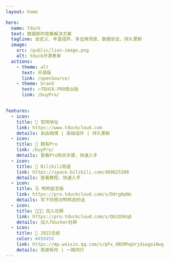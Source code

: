 ```yaml
---
layout: home

hero:
  name: Tduck
  text: 数据即时收集解决方案
  tagline: 自定义、丰富组件、多应用场景、数据安全、持久更新
  image:
    src: /public/lion-image.png
    alt: tduck开源表单
  actions:
    - theme: alt
      text: 开源版
      link: /openSource/
    - theme: brand
      text: 🔥TDUCK-PRO商业版
      link: /buyPro/


features:
  - icon: 
    title: 🎁 官网地址
    link: https://www.tduckcloud.com
    details: 自由拖拽 | 高级组件 | 持久更新
  - icon: 
    title: 🛒 拥有Pro
    link: /buyPro/
    details: 查看Pro购买步骤，快速入手
  - icon: 
    title: 🎉 Bilibili频道
    link: https://space.bilibili.com/409825300
    details: 查看教程，快速入手
  - icon: 
    title: 🗒️ 鸭鸭留言板
    link: https://pro.tduckcloud.com/s/Ddrg0pNo
    details: 写下你想对鸭鸭说的话
  - icon:
    title: 👨‍👦‍👦 加入社群
    link: https://pro.tduckcloud.com/s/QUiDSKq8
    details: 加入Tducker社群
  - icon:
    title: 🥰 2022总结
    color: #456456
    link: https://mp.weixin.qq.com/s/pFx_OB5MhqUrjdiwgoi0wg
    details: 感谢有你 | 一路同行
---
```


<style>
    :root {
    --vp-home-hero-name-color: transparent;
    --vp-home-hero-name-background: -webkit-linear-gradient(120deg, #33c6fc, #2564f5);
    --vp-home-hero-image-background-image:linear-gradient( -220deg, #ff8f35 50%, #b03d09 50% );    
    --vp-home-hero-image-filter:blur(100px);
}

</style>
